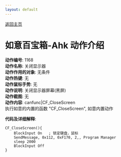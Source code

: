 ```yaml
---
layout: default
---
```

<link rel="stylesheet" href="../Actions/css/atom-one-light.min.css">
<script src="../Actions/js/highlight.min.js"></script>
<script>hljs.highlightAll();</script>

[返回主页](../index.md)

# [](#header-2) 如意百宝箱-Ahk 动作介绍

**动作编号**: 1168  
**动作名称**: 关闭显示器  
**动作作用的对象**: 无条件  
**动作热键**: 无  
**动作鼠标手势**: 无  
**动作说明**: 关闭显示器屏幕(黑屏)  
**动作截图**: 无  
**动作内容**: canfunc|CF_CloseScreen  
执行如意的内置的函数 "CF_CloseScreen", 如意内置动作  

**代码及详细解释**:  

```Autohotkey
CF_CloseScreen(){
	BlockInput On   ; 锁定键盘，鼠标
	SendMessage, 0x112, 0xF170, 2,, Program Manager
	sleep 2000
	BlockInput Off
}
```